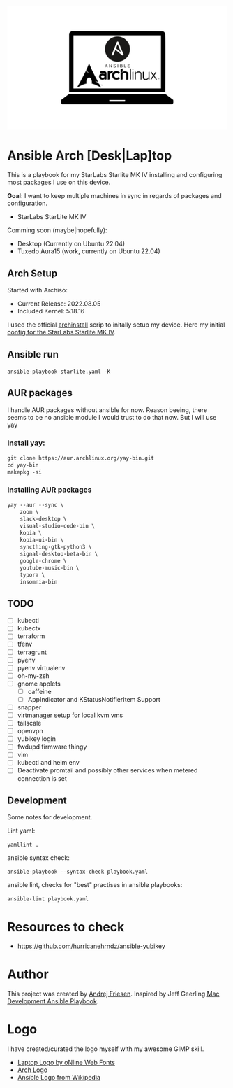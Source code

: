 ![Arch Logo](logos/ansible-arch-laptop.png)

# Ansible Arch [Desk|Lap]top

This is a playbook for my StarLabs Starlite MK IV installing and configuring most packages I use on this device.

**Goal**: I want to keep multiple machines in sync in regards of packages and configuration.

- StarLabs StarLite MK IV

Comming soon (maybe|hopefully):
- Desktop (Currently on Ubuntu 22.04)
- Tuxedo Aura15 (work, currently on Ubuntu 22.04)

## Arch Setup

Started with Archiso:

- Current Release: 2022.08.05
- Included Kernel: 5.18.16


I used the official [archinstall](https://wiki.archlinux.org/title/Archinstall) scrip to initally setup my device.
Here my initial [config for the StarLabs Starlite MK IV](archinstall/starlite.json).


## Ansible run

`ansible-playbook starlite.yaml -K`

## AUR packages

I handle AUR packages without ansible for now.
Reason beeing, there seems to be no ansible module I would trust to do that now.
But I will use [yay](https://github.com/Jguer/yay)

### Install yay:

```shell
git clone https://aur.archlinux.org/yay-bin.git
cd yay-bin
makepkg -si
```

### Installing AUR packages

```shell
yay --aur --sync \
    zoom \
    slack-desktop \
    visual-studio-code-bin \
    kopia \
    kopia-ui-bin \
    syncthing-gtk-python3 \
    signal-desktop-beta-bin \
    google-chrome \
    youtube-music-bin \
    typora \
    insomnia-bin
```
## TODO

- [ ] kubectl
- [ ] kubectx
- [ ] terraform
- [ ] tfenv
- [ ] terragrunt
- [ ] pyenv
- [ ] pyenv virtualenv
- [ ] oh-my-zsh
- [ ] gnome applets
  -  [ ] caffeine
  -  [ ] AppIndicator and KStatusNotifierItem Support
-  [ ] snapper
-  [ ] virtmanager setup for local kvm vms
-  [ ] tailscale
-  [ ] openvpn
-  [ ] yubikey login
-  [ ] fwdupd firmware thingy
-  [ ] vim
-  [ ] kubectl and helm env
-  [ ] Deactivate promtail and possibly other services when metered connection is set

## Development

Some notes for development.

Lint yaml:

`yamllint .`

ansible syntax check:

`ansible-playbook --syntax-check playbook.yaml`

ansible lint, checks for "best" practises in ansible playbooks:

`ansible-lint playbook.yaml`

# Resources to check

- https://github.com/hurricanehrndz/ansible-yubikey

# Author

This project was created by [Andrej Friesen](https://ajfriesen.com).
Inspired by Jeff Geerling [Mac Development Ansible Playbook](https://github.com/geerlingguy/mac-dev-playbook).

# Logo

I have created/curated the logo myself with my awesome GIMP skill.

- [Laptop Logo by oNline Web Fonts](https://www.onlinewebfonts.com/icon/452486)
- [Arch Logo](https://archlinux.org/art/)
- [Ansible Logo from Wikipedia](https://de.wikipedia.org/wiki/Datei:Ansible_logo.svg)